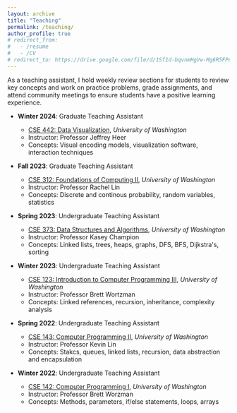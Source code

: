 ```yaml
---
layout: archive
title: "Teaching"
permalink: /teaching/
author_profile: true
# redirect_from:
#   - /resume
#   - /CV
# redirect_to: https://drive.google.com/file/d/1Sf1d-bqvnmHgVw-Mg6R5FPeQY7dA6Bs0/view?usp=sharing
---
```


As a teaching assistant, I hold weekly review sections for students to review key concepts and work on practice problems, grade assignments, and attend community meetings to ensure students have a positive learning experience.



* **Winter 2024**: Graduate Teaching Assistant
  * [CSE 442: Data Visualization](https://courses.cs.washington.edu/courses/cse442/), *University of Washington*
  * Instructor: Professor Jeffrey Heer
  * Concepts: Visual encoding models, visualization software, interaction techniques

* **Fall 2023**: Graduate Teaching Assistant
  * [CSE 312: Foundations of Computing II](https://courses.cs.washington.edu/courses/cse312/), *University of Washington*
  * Instructor: Professor Rachel Lin
  * Concepts: Discrete and continous probability, random variables, statistics

* **Spring 2023**: Undergraduate Teaching Assistant
  * [CSE 373: Data Structures and Algorithms](https://courses.cs.washington.edu/courses/cse373/), *University of Washington*
  * Instructor: Professor Kasey Champion
  * Concepts: Linked lists, trees, heaps, graphs, DFS, BFS, Dijkstra's, sorting

* **Winter 2023**: Undergraduate Teaching Assistant
  * [CSE 123: Introduction to Computer Programming III](https://courses.cs.washington.edu/courses/cse123/), *University of Washington*
  * Instructor: Professor Brett Wortzman
  * Concepts: Linked references, recursion, inheritance, complexity analysis

* **Spring 2022**: Undergraduate Teaching Assistant
  * [CSE 143: Computer Programming II](https://courses.cs.washington.edu/courses/cse143/), *University of Washington*
  * Instructor: Professor Kevin Lin
  * Concepts: Stakcs, queues, linked lists, recursion, data abstraction and encapsulation

* **Winter 2022**: Undergraduate Teaching Assistant
  * [CSE 142: Computer Programming I](https://courses.cs.washington.edu/courses/cse142/), *University of Washington*
  * Instructor: Professor Brett Worzman
  * Concepts: Methods, parameters, if/else statements, loops, arrays